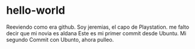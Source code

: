 # hello-world
Reeviendo como era github.
Soy jeremias, el capo de Playstation.
me falto decir que mi novia es aldana
Este es mi primer commit desde Ubuntu.
Mi segundo Commit con Ubunto, ahora pulleo.
